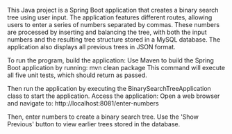 
This Java project is a Spring Boot application that creates a binary search tree 
using user input. The application features different routes, allowing users to enter a 
series of numbers separated by commas. These numbers are processed by inserting and 
balancing the tree, with both the input numbers and the resulting tree 
structure stored in a MySQL database. 
The application also displays all previous trees in JSON format.

To run the program, build the application:
Use Maven to build the Spring Boot application by running:
mvn clean package
This command will execute all five unit tests, which should return as passed.

Then run the application by executing the BinarySearchTreeApplication class to start 
the application. Access the application:
Open a web browser and navigate to:
http://localhost:8081/enter-numbers

Then, enter numbers to create a binary search tree.
Use the 'Show Previous' button to view earlier trees stored in the database.

